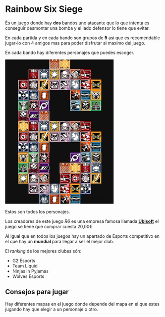 # Rainbow Six Siege

És un juego donde hay **dos** bandos uno atacante que lo que intenta es conseguir desmontar una bomba y el lado defensor lo tiene que evitar.

En cada partida y en cada bando son grupos de **5** asi que es recomendable jugar-lo con 4 amigos mas para poder disfrutar al maximo del juego.

En cada bando hay diferentes personajes que puedes escoger.

![Personajes R6](R6.png)

Estos son todos los personajes.

Los creadores de este juego *R6* es una empresa famosa llamada [**Ubisoft**](https://www.ubisoft.com/es-es/game/rainbow-six/siege) el juego se tiene que comprar cuesta 20,00€

Al igual que en todos los juegos hay un apartado de Esports competitivo en el que hay un **mundial** para llegar a ser el mejor club.

El *ranking* de los mejores clubes són: 

- G2 Esports
- Team Liquid
- Ninjas in Pyjamas
- Wolves Esports

## Consejos para jugar

Hay diferentes mapas en el juego donde depende del mapa en el que estes jugando hay que elegir a un personaje o otro.
